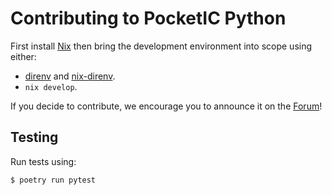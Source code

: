 # Contributing to PocketIC Python

First install [Nix](https://nixos.org/download.html) then bring the development
environment into scope using either:

* [direnv](https://direnv.net/) and
  [nix-direnv](https://github.com/nix-community/nix-direnv).
* `nix develop`.

If you decide to contribute, we encourage you to announce it on the [Forum](https://forum.dfinity.org/)!

## Testing

Run tests using:

```
$ poetry run pytest
```
